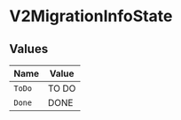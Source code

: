 # V2MigrationInfoState


## Values

| Name   | Value  |
| ------ | ------ |
| `ToDo` | TO DO  |
| `Done` | DONE   |